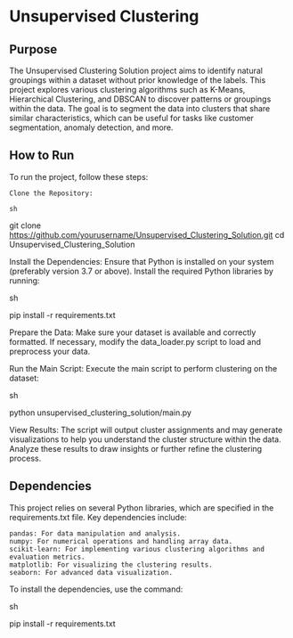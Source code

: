# Unsupervised Clustering 

## Purpose

The Unsupervised Clustering Solution project aims to identify natural groupings within a dataset without prior knowledge of the labels. This project explores various clustering algorithms such as K-Means, Hierarchical Clustering, and DBSCAN to discover patterns or groupings within the data. The goal is to segment the data into clusters that share similar characteristics, which can be useful for tasks like customer segmentation, anomaly detection, and more.

## How to Run

To run the project, follow these steps:

    Clone the Repository:

    sh

git clone https://github.com/yourusername/Unsupervised_Clustering_Solution.git
cd Unsupervised_Clustering_Solution

Install the Dependencies:
Ensure that Python is installed on your system (preferably version 3.7 or above). Install the required Python libraries by running:

sh

pip install -r requirements.txt

Prepare the Data:
Make sure your dataset is available and correctly formatted. If necessary, modify the data_loader.py script to load and preprocess your data.

Run the Main Script:
Execute the main script to perform clustering on the dataset:

sh

python unsupervised_clustering_solution/main.py

View Results:
The script will output cluster assignments and may generate visualizations to help you understand the cluster structure within the data. Analyze these results to draw insights or further refine the clustering process.

## Dependencies

This project relies on several Python libraries, which are specified in the requirements.txt file. Key dependencies include:

    pandas: For data manipulation and analysis.
    numpy: For numerical operations and handling array data.
    scikit-learn: For implementing various clustering algorithms and evaluation metrics.
    matplotlib: For visualizing the clustering results.
    seaborn: For advanced data visualization.

To install the dependencies, use the command:

sh

pip install -r requirements.txt
